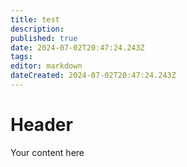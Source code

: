 ```yaml
---
title: test
description: 
published: true
date: 2024-07-02T20:47:24.243Z
tags: 
editor: markdown
dateCreated: 2024-07-02T20:47:24.243Z
---
```


# Header
Your content here